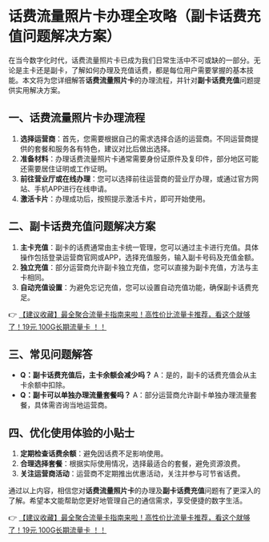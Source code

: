 # 话费流量照片卡办理全攻略（副卡话费充值问题解决方案）

在当今数字化时代，话费流量照片卡已成为我们日常生活中不可或缺的一部分。无论是主卡还是副卡，了解如何办理及充值话费，都是每位用户需要掌握的基本技能。本文将为您详细解答**话费流量照片卡**的办理流程，并针对**副卡话费充值**问题提供实用解决方案。

## 一、话费流量照片卡办理流程

1. **选择运营商**：首先，您需要根据自己的需求选择合适的运营商。不同运营商提供的套餐和服务各有特色，建议对比后做出选择。
2. **准备材料**：办理话费流量照片卡通常需要身份证原件及复印件，部分地区可能还需要居住证明或工作证明。
3. **前往营业厅或在线办理**：您可以选择前往运营商的营业厅办理，或通过官方网站、手机APP进行在线申请。
4. **激活卡片**：办理成功后，按照提示激活卡片，即可开始使用。

## 二、副卡话费充值问题解决方案

1. **主卡充值**：副卡的话费通常由主卡统一管理，您可以通过主卡进行充值。具体操作包括登录运营商官网或APP，选择充值服务，输入副卡号码及充值金额。
2. **独立充值**：部分运营商允许副卡独立充值，您可以直接为副卡充值，方法与主卡相同。
3. **自动充值设置**：为避免忘记充值，您可以设置自动充值功能，确保副卡话费充足。

👉 [【建议收藏】最全聚合流量卡指南来啦！高性价比流量卡推荐，看这个就够了！19元 100G长期流量卡 ！！](https://bit.ly/Liuliangka)

## 三、常见问题解答

- **Q：副卡话费充值后，主卡余额会减少吗？**
  A：是的，副卡的话费充值会从主卡余额中扣除。
- **Q：副卡可以单独办理流量套餐吗？**
  A：部分运营商允许副卡单独办理流量套餐，具体需咨询当地运营商。

## 四、优化使用体验的小贴士

1. **定期检查话费余额**：避免因话费不足影响使用。
2. **合理选择套餐**：根据实际使用情况，选择最适合的套餐，避免资源浪费。
3. **关注运营商活动**：运营商不定期推出优惠活动，关注并参与可节省话费。

通过以上内容，相信您对**话费流量照片卡**的办理及**副卡话费充值**问题有了更深入的了解。希望本文能帮助您更好地管理自己的通信需求，享受便捷的数字生活。

👉 [【建议收藏】最全聚合流量卡指南来啦！高性价比流量卡推荐，看这个就够了！19元 100G长期流量卡 ！！](https://bit.ly/Liuliangka)